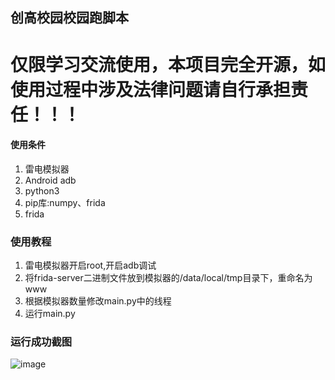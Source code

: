 ## 创高校园校园跑脚本
# 仅限学习交流使用，本项目完全开源，如使用过程中涉及法律问题请自行承担责任！！！
#### 使用条件
1. 雷电模拟器
2. Android adb
3. python3
4. pip库:numpy、frida
5. frida
### 使用教程
1. 雷电模拟器开启root,开启adb调试
2. 将frida-server二进制文件放到模拟器的/data/local/tmp目录下，重命名为www
3. 根据模拟器数量修改main.py中的线程
4. 运行main.py
### 运行成功截图
![image](https://github.com/Amorter/HenuRun/assets/63935225/f62ee565-3aca-4a7f-ac2c-a4d496e5ec9e)

